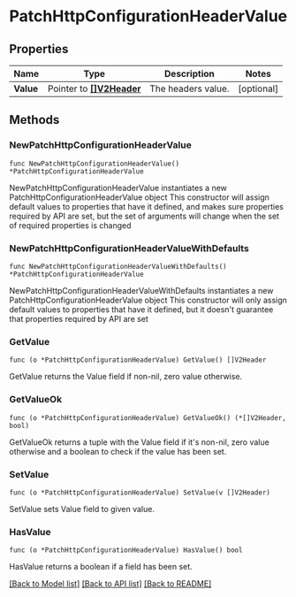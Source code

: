 # PatchHttpConfigurationHeaderValue

## Properties

Name | Type | Description | Notes
------------ | ------------- | ------------- | -------------
**Value** | Pointer to [**[]V2Header**](v2Header.md) | The headers value. | [optional] 

## Methods

### NewPatchHttpConfigurationHeaderValue

`func NewPatchHttpConfigurationHeaderValue() *PatchHttpConfigurationHeaderValue`

NewPatchHttpConfigurationHeaderValue instantiates a new PatchHttpConfigurationHeaderValue object
This constructor will assign default values to properties that have it defined,
and makes sure properties required by API are set, but the set of arguments
will change when the set of required properties is changed

### NewPatchHttpConfigurationHeaderValueWithDefaults

`func NewPatchHttpConfigurationHeaderValueWithDefaults() *PatchHttpConfigurationHeaderValue`

NewPatchHttpConfigurationHeaderValueWithDefaults instantiates a new PatchHttpConfigurationHeaderValue object
This constructor will only assign default values to properties that have it defined,
but it doesn't guarantee that properties required by API are set

### GetValue

`func (o *PatchHttpConfigurationHeaderValue) GetValue() []V2Header`

GetValue returns the Value field if non-nil, zero value otherwise.

### GetValueOk

`func (o *PatchHttpConfigurationHeaderValue) GetValueOk() (*[]V2Header, bool)`

GetValueOk returns a tuple with the Value field if it's non-nil, zero value otherwise
and a boolean to check if the value has been set.

### SetValue

`func (o *PatchHttpConfigurationHeaderValue) SetValue(v []V2Header)`

SetValue sets Value field to given value.

### HasValue

`func (o *PatchHttpConfigurationHeaderValue) HasValue() bool`

HasValue returns a boolean if a field has been set.


[[Back to Model list]](../README.md#documentation-for-models) [[Back to API list]](../README.md#documentation-for-api-endpoints) [[Back to README]](../README.md)


